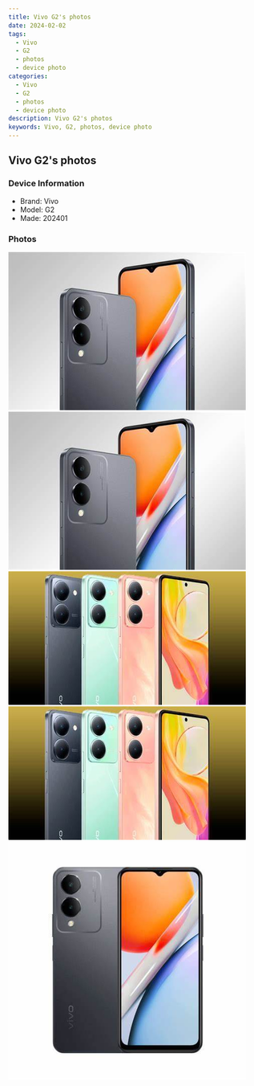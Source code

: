 ```yaml
---
title: Vivo G2's photos
date: 2024-02-02
tags: 
  - Vivo
  - G2
  - photos
  - device photo
categories: 
  - Vivo
  - G2
  - photos
  - device photo
description: Vivo G2's photos
keywords: Vivo, G2, photos, device photo
---
```


## Vivo G2's photos

### Device Information

- Brand: Vivo
- Model: G2
- Made: 202401

### Photos

![/images/best-assets/devices/vivo/vivo-g2/1.jpg](/images/best-assets/devices/vivo/vivo-g2/1.jpg)
![/images/best-assets/devices/vivo/vivo-g2/2.jpg](/images/best-assets/devices/vivo/vivo-g2/2.jpg)
![/images/best-assets/devices/vivo/vivo-g2/3.jpg](/images/best-assets/devices/vivo/vivo-g2/3.jpg)
![/images/best-assets/devices/vivo/vivo-g2/4.jpg](/images/best-assets/devices/vivo/vivo-g2/4.jpg)
![/images/best-assets/devices/vivo/vivo-g2/5.jpg](/images/best-assets/devices/vivo/vivo-g2/5.jpg)

